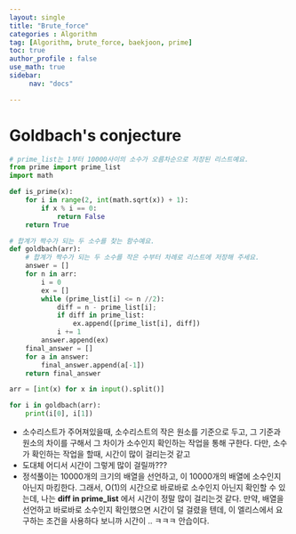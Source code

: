 ```yaml
---
layout: single
title: "Brute_force"
categories : Algorithm
tag: [Algorithm, brute_force, baekjoon, prime]
toc: true
author_profile : false
use_math: true
sidebar:
     nav: "docs"

---
```




# Goldbach's conjecture

```python
# prime_list는 1부터 10000사이의 소수가 오름차순으로 저장된 리스트예요.
from prime import prime_list
import math

def is_prime(x):
    for i in range(2, int(math.sqrt(x)) + 1):
        if x % i == 0:
            return False 
    return True

# 합계가 짝수가 되는 두 소수를 찾는 함수예요.
def goldbach(arr):
    # 합계가 짝수가 되는 두 소수를 작은 수부터 차례로 리스트에 저장해 주세요.
    answer = []
    for n in arr:
        i = 0
        ex = []
        while (prime_list[i] <= n //2):
            diff = n - prime_list[i];
            if diff in prime_list:
                ex.append([prime_list[i], diff])
            i += 1
        answer.append(ex)
    final_answer = []
    for a in answer:
        final_answer.append(a[-1])
    return final_answer

arr = [int(x) for x in input().split()]

for i in goldbach(arr):
    print(i[0], i[1])
```

* 소수리스트가 주어져있을때, 소수리스트의 작은 원소를 기준으로 두고, 그 기준과 원소의 차이를 구해서 그 차이가 소수인지 확인하는 작업을 통해 구한다. 다만, 소수가 확인하는 작업을 할때, 시간이 많이 걸리는것 같고
* 도대체 어디서 시간이 그렇게 많이 걸릴까??? 
* 정석풀이는 10000개의 크기의 배열을 선언하고, 이 10000개의 배열에 소수인지 아닌지 마킹한다. 그래서, O(1)의 시간으로 바로바로 소수인지 아닌지 확인할 수 있는데, 나는 **diff in prime_list** 에서 시간이 정말 많이 걸리는것 같다. 만약, 배열을 선언하고 바로바로 소수인지 확인했으면 시간이 덜 걸렸을 텐데, 이 엘리스에서 요구하는 조건을 사용하다 보니까 시간이 .. ㅋㅋㅋ 안습이다.